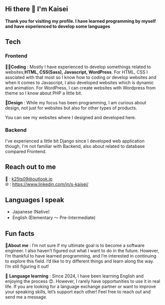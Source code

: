 ## Hi there 👋 I'm Kaisei
**Thank you for visiting my profile. I have learned programming by myself and have experienced to develop some languages**

## Tech
### Frontend
**👨‍💻Coding** : Mostly I have experienced to develop somethings related to websites;**HTML, CSS(Sass), Javascript, WordPress**. For HTML, CSS I assciated with that most so I know how to coding or develop websites and when it comes to Javascript, I also developed websites which is dynamic and animation. For WordPress, I can create websites with Wordpress from theme so I know about PHP a little bit.  

**🎨Design** : While my focus has been programming, I am curious about design, not just for websites but also for other types of products.  

You can see my websites where I designed and developed here. 

### Backend
I've experienced a little bit Django since I developed web application though, I'm not familiar with Backend, also about related to database compared Frontend.

## Reach out to me
📩 : k25ts09@outlook.jp  
🌐 : https://www.linkedin.com/in/s-kaisei/


## Languages I speak
- Japanese (Native)  
- English (Elementary ～ Pre-Intermediate) 
  


## Fun facts
🙋**About me** : I’m not sure if my ultimate goal is to become a software engineer. I also haven’t figured out what I want to do in the future. However, I’m thankful to have learned programming, and I’m interested in continuing to explore this field. I’d like to try different things and learn along the way. I’m still figuring it out!  

🌱 **Language learning** : Since 2024, I have been learning English and enjoying the process 😊. However, I rarely have opportunities to use it in real life. If you are looking for a language exchange partner or want to improve your speaking skills, let’s support each other! Feel free to reach out and send me a message.

<!--
**k-datacloud/k-datacloud** is a ✨ _special_ ✨ repository because its `README.md` (this file) appears on your GitHub profile.

Here are some ideas to get you started:

- 🔭 I’m currently working on ...
- 🌱 I’m currently learning ...
- 👯 I’m looking to collaborate on ...
- 🤔 I’m looking for help with ...
- 💬 Ask me about ...
- 📫 How to reach me: ...
- 😄 Pronouns: ...
- ⚡ Fun fact: ...
-->
